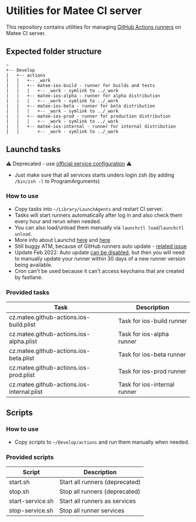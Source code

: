 # Utilities for Matee CI server 
This repository contains utilities for managing [GitHub Actions runners](https://docs.github.com/en/free-pro-team@latest/actions/hosting-your-own-runners/about-self-hosted-runners) on Matee CI server.

## Expected folder structure
```
~  
+-- Develop
|   +-- actions 
|   |   +-- _work
|   |   +-- matee-ios-build - runner for builds and tests
|   |   |   +-- _work - symlink to ../_work
|   |   +-- matee-ios-alpha - runner for alpha distribution   
|   |   |   +-- _work - symlink to ../_work
|   |   +-- matee-ios-beta - runner for beta distribution
|   |   |   +-- _work - symlink to ../_work
|   |   +-- matee-ios-prod - runner for production distribution   
|   |   |   +-- _work - symlink to ../_work
|   |   +-- matee-ios-internal - runner for internal distribution
|   |       +-- _work - symlink to ../_work
```

## Launchd tasks

⚠️ Deprecated - use [official service configuration](https://docs.github.com/en/actions/hosting-your-own-runners/configuring-the-self-hosted-runner-application-as-a-service) ⚠️
- Just make sure that all services starts unders login zsh (by adding `/bin/zsh -l` to ProgramArguments)

### How to use
- Copy tasks into `~/Library/LaunchAgents` and restart CI server.
- Tasks will start runners automatically after log in and also check them every hour and rerun when needed.
- You can also load/unload them manually via `launchctl load`/`launchctl unload`.
- More info about Launchd [here](https://stackoverflow.com/questions/132955/how-do-i-set-a-task-to-run-every-so-often) and [here](https://serverfault.com/questions/183589/how-do-i-activate-launchd-logging-on-os-x)
- Still buggy ATM, because of GitHub runners auto update - [related issue](https://github.com/actions/runner/issues/485)
- Update Feb 2022: Auto update [can be disabled](https://github.blog/changelog/2022-02-01-github-actions-self-hosted-runners-can-now-disable-automatic-updates/), but then you will need to manually update your runner within 30 days of a new runner version being available.
- Cron can't be used because it can't access keychains that are created by fastlane.

### Provided tasks
| Task                                       | Description                  |
|--------------------------------------------|------------------------------|
| cz.matee.github-actions.ios-build.plist    | Task for ios-build runner    |
| cz.matee.github-actions.ios-alpha.plist    | Task for ios-alpha runner    |
| cz.matee.github-actions.ios-beta.plist     | Task for ios-beta runner     |
| cz.matee.github-actions.ios-prod.plist     | Task for ios-prod runner     |
| cz.matee.github-actions.ios-internal.plist | Task for ios-internal runner |

## Scripts

### How to use
- Copy scripts to `~/Develop/actions` and run them manually when needed.

### Provided scripts
| Script           | Description                    |
|------------------|--------------------------------|
| start.sh         | Start all runners (deprecated) |
| stop.sh          | Stop all runners (deprecated)  |
| start-service.sh | Start all runners as services  |
| stop-service.sh  | Stop all runner services       |
